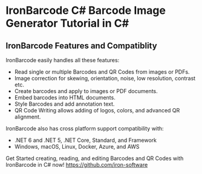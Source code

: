 # IronBarcode C# Barcode Image Generator Tutorial in C#

## IronBarcode Features and Compatiblity

IronBarcode easily handles all these features:
- Read single or multiple Barcodes and QR Codes from images or PDFs.
- Image correction for skewing, orientation, noise, low resolution, contrast etc.
- Create barcodes and apply to images or PDF documents.
- Embed barcodes into HTML documents.
- Style Barcodes and add annotation text.
- QR Code Writing allows adding of logos, colors, and advanced QR alignment.

IronBarcode also has cross platform support compatibility with:
- .NET 6 and .NET 5, .NET Core, Standard, and Framework
- Windows, macOS, Linux, Docker, Azure, and AWS

Get Started creating, reading, and editing Barcodes and QR Codes with IronBarcode in C# now! https://github.com/iron-software
